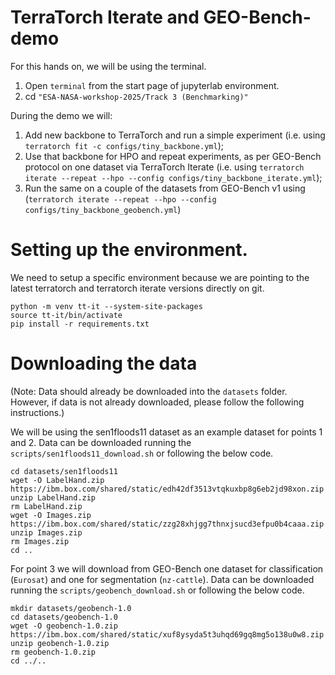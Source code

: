 # TerraTorch Iterate and GEO-Bench-demo
For this hands on, we will be using the terminal.
1. Open `terminal` from the start page of jupyterlab environment.
2. cd `"ESA-NASA-workshop-2025/Track 3 (Benchmarking)"`

During the demo we will:
1. Add new backbone to TerraTorch and run a simple experiment (i.e. using `terratorch fit -c configs/tiny_backbone.yml`);
2. Use that backbone for HPO and repeat experiments, as per GEO-Bench protocol on one dataset via TerraTorch Iterate (i.e. using `terratorch iterate --repeat --hpo --config configs/tiny_backbone_iterate.yml`);
3. Run the same on a couple of the datasets from GEO-Bench v1 using (`terratorch iterate --repeat --hpo --config configs/tiny_backbone_geobench.yml`)

# Setting up the environment.

We need to setup a specific environment because we are pointing to the latest terratorch and terratorch iterate versions directly on git.

```
python -m venv tt-it --system-site-packages
source tt-it/bin/activate
pip install -r requirements.txt
```

# Downloading the data

(Note: Data should already be downloaded into the `datasets` folder. However, if data is not already downloaded, please follow the following instructions.)

We will be using the sen1floods11 dataset as an example dataset for points 1 and 2. Data can be downloaded running the `scripts/sen1floods11_download.sh` or following the below code.

```
cd datasets/sen1floods11
wget -O LabelHand.zip https://ibm.box.com/shared/static/edh42df3513vtqkuxbp8g6eb2jd98xon.zip
unzip LabelHand.zip
rm LabelHand.zip
wget -O Images.zip https://ibm.box.com/shared/static/zzg28xhjgg7thnxjsucd3efpu0b4caaa.zip
unzip Images.zip
rm Images.zip
cd ..
```

For point 3 we will download from GEO-Bench one dataset for classification (`Eurosat`) and one for segmentation (`nz-cattle`). Data can be downloaded running the `scripts/geobench_download.sh` or following the below code.

```
mkdir datasets/geobench-1.0
cd datasets/geobench-1.0
wget -O geobench-1.0.zip https://ibm.box.com/shared/static/xuf8ysyda5t3uhqd69gq8mg5o138u0w8.zip
unzip geobench-1.0.zip
rm geobench-1.0.zip
cd ../..
```
